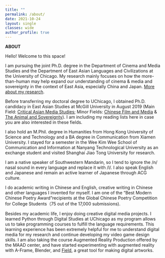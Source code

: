 ```yaml
---
title: ""
permalink: /about/
date: 2021-10-24 
layout: single
classes: wide
author_profile: true
---
```


<b>ABOUT</b>
<br>

Hello! Welcome to this space!

I am pursuing the joint Ph.D. degree in the Department of Cinema and Media Studies and the Department of East Asian Languages and Civilizations at the University of Chicago. My research mainly focuses on how the more-than-human may help expand our understanding of cinema & media and sovereignty in the context of East Asia, especially China and Japan. <a href="{{ site.baseurl }}/research/">More about my research</a>. 

Before transferring my doctoral degree to UChicago, I obtained Ph.D. candidacy in East Asian Studies at McGill University in August 2019 (Main Field: <a href="{{ site.baseurl }}/main">Critical Asian Media Studies</a>; Minor Fields: <a href="{{ site.baseurl }}/minor-1">Chinese Film and Media</a> & <a href="{{ site.baseurl }}/minor-2">The Animal and Sovereignty</a>). I am including my reading lists here in case you are also interested in these fields. 

I also hold an M.Phil. degree in Humanities from Hong Kong University of Science and Technology and a BA degree in Communication from Xiamen University. I stayed for a semester in the Wee Kim Wee School of Communication and Information at Nanyang Technological University as an exchange student and visited Shanghai Jiao Tong University for research.

I am a native speaker of Southwestern Mandarin, so I tend to ignore the /n/ nasal sound in every language and replace it with /l/. I also speak English and Japanese and remain an active learner of Japanese through ACG culture. 

I do academic writing in Chinese and English, creative writing in Chinese and other languages I invented for myself. I am one of the “Best Modern Chinese Poetry Award”recipients at the Global Chinese Poetry Competition for College Students（75 out of the 17,000 submissions). 

Besides my academic life, I enjoy doing creative digital media projects. I learned Python through Digital Studies at UChicago as my program allows us to take programming courses to fulfill the language requirements. This learning experience has been extremely helpful for me to understand digital media for my research and continue developing my video game design skills. I am also taking the course Augmented Reality Production offered by the MAAD center, and have started experimenting with augmented reality with A-Frame, Blender, and <a href="http://openendedgroup.com/field/"> Field</a>, a great tool for making digital artworks.

